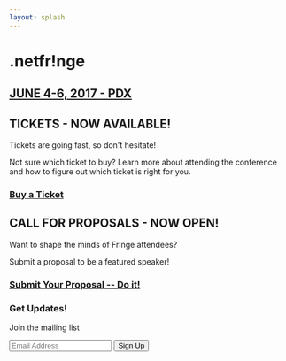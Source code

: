 ```yaml
---
layout: splash
---
```


<div class="splash-container">
    <h1 data-shadow='2017'>.netfr!nge</h1>
    <h2><a href="#"><span>JUNE 4-6, 2017 - PDX</span></a></h2>
</div>

<h2 id="tickets"> TICKETS - NOW AVAILABLE!</h2>
Tickets are going fast, so don't hesitate!

Not sure which ticket to buy?
Learn more about attending the conference and how to figure out which ticket is right for you.

### [Buy a Ticket](http://todo.com)

<h2 id="cfp"> CALL FOR PROPOSALS - NOW OPEN!</h2>
Want to shape the minds of Fringe attendees?

Submit a proposal to be a featured speaker!

### [Submit Your Proposal -- Do it!](https://docs.google.com/forms/d/e/1FAIpQLSfetqO83alwC01DUBrDX_tqQ1GJG47DsALazX4RB4r7aqbaYA/viewform)

<div class="signup" id="signup">
      <div class="container">
        <div class="slider-left">
        <h3>Get Updates!</h3>
        <p class="top_desc">Join the mailing list</p>
          <div class="contact-form">
            <form method="post" action="http://dotnetfringe.us8.list-manage.com/subscribe/post?u=ba68ae915a1a06c6cb2302e3c&amp;id=2ee142e90b" id="mc-embedded-subscribe-form" name="mc-embedded-subscribe-form" class="validate" target="_blank" novalidate="">
              <input type="text" type="EMAIL" placeholder="Email Address" value="" name="EMAIL" class="required email textbox" id="mce-EMAIL">
              <input type="submit" value="Sign Up" name="subscribe" id="mc-embedded-subscribe" >
            </form>
          </div>
        </div>
      </div>
    </div>
